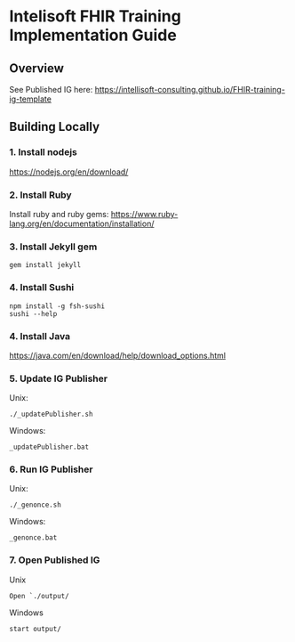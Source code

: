 # Intelisoft FHIR Training Implementation Guide

## Overview
See Published IG here: https://intellisoft-consulting.github.io/FHIR-training-ig-template

## Building Locally
### 1. Install nodejs
https://nodejs.org/en/download/

### 2. Install Ruby
Install ruby and ruby gems: https://www.ruby-lang.org/en/documentation/installation/

### 3. Install Jekyll gem
    gem install jekyll

### 4. Install Sushi
    npm install -g fsh-sushi
    sushi --help

### 4. Install Java
https://java.com/en/download/help/download_options.html

### 5. Update IG Publisher
Unix:

    ./_updatePublisher.sh
    
Windows:

    _updatePublisher.bat

### 6. Run IG Publisher
Unix:

    ./_genonce.sh
    
Windows:

    _genonce.bat

### 7. Open Published IG
Unix

    Open `./output/

Windows

    start output/
